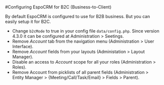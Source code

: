 #Configuring EspoCRM for B2C (Business-to-Client)

By default EspoCRM is configured to use for B2B business. But you can easily setup it for B2C.

* Change `b2cMode` to true in your config file `data/config.php`. Since version 4.3.0 it can be configured at Administration > Seetings.
* Remove *Account* tab from the navigation menu (Administration > User Interface).
* Remove *Account* fields from your layouts (Administation > Layout Manager).
* Disable an access to *Account* scope for all your roles (Administration > Roles).
* Remove Account from picklists of all parent fields (Administration > Entity Manager > {Meeting/Call/Task/Email} > Fields > Parent).

